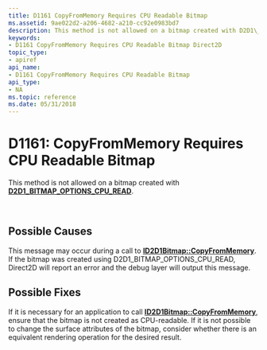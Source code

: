 ```yaml
---
title: D1161 CopyFromMemory Requires CPU Readable Bitmap
ms.assetid: 9ae022d2-a206-4682-a210-cc92e0983bd7
description: This method is not allowed on a bitmap created with D2D1\_BITMAP\_OPTIONS\_CPU\_READ
keywords:
- D1161 CopyFromMemory Requires CPU Readable Bitmap Direct2D
topic_type:
- apiref
api_name:
- D1161 CopyFromMemory Requires CPU Readable Bitmap
api_type:
- NA
ms.topic: reference
ms.date: 05/31/2018
---
```


# D1161: CopyFromMemory Requires CPU Readable Bitmap

This method is not allowed on a bitmap created with [**D2D1\_BITMAP\_OPTIONS\_CPU\_READ**](/windows/desktop/api/D2d1_1/ne-d2d1_1-d2d1_bitmap_options).






 

## Possible Causes

This message may occur during a call to [**ID2D1Bitmap::CopyFromMemory**](/windows/win32/api/d2d1/nf-d2d1-id2d1bitmap-copyfrommemory). If the bitmap was created using D2D1\_BITMAP\_OPTIONS\_CPU\_READ, Direct2D will report an error and the debug layer will output this message.

## Possible Fixes

If it is necessary for an application to call [**ID2D1Bitmap::CopyFromMemory**](/windows/win32/api/d2d1/nf-d2d1-id2d1bitmap-copyfrommemory), ensure that the bitmap is not created as CPU-readable. If it is not possible to change the surface attributes of the bitmap, consider whether there is an equivalent rendering operation for the desired result.

 

 

